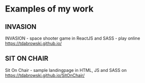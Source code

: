 # Examples of my work

## INVASION
INVASION - space shooter game in ReactJS and SASS - play online https://tdabrowski.github.io/

## SIT ON CHAIR
Sit On Chair - sample landingpage in HTML, JS and SASS on https://tdabrowski.github.io/SitOnChair/
